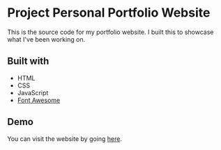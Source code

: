 # Project Personal Portfolio Website

This is the source code for my portfolio website. I built this to showcase what I've been working on.

## Built with

* HTML
* CSS
* JavaScript
* [Font Awesome](https://fontawesome.com/)

## Demo

You can visit the website by going [here](https://bucheli-web-personal-portfolio-website.netlify.app/).
